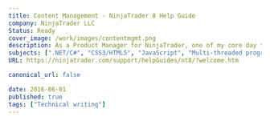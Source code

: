 ```yaml
---
title: Content Management - NinjaTrader 8 Help Guide
company: NinjaTrader LLC
Status: Ready
cover_image: /work/images/contentmgmt.png
description: As a Product Manager for NinjaTrader, one of my core day to day responsibilities was maintaining the online help content aimed at an audience of both financial day traders and C# developers.
subjects: [".NET/C#", "CSS3/HTML5", "JavaScript", "Multi-threaded programming"]
URL: https://ninjatrader.com/support/helpGuides/nt8/?welcome.htm

canonical_url: false

date: 2016-06-01
published: true
tags: ["Technical writing"]
---
```

